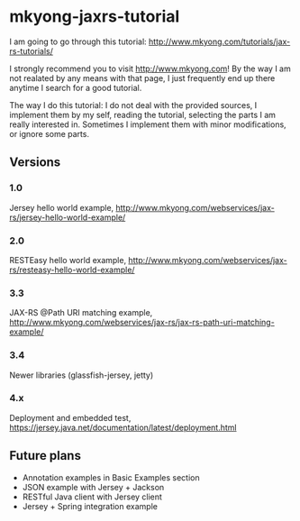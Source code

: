 # mkyong-jaxrs-tutorial

I am going to go through this tutorial:
http://www.mkyong.com/tutorials/jax-rs-tutorials/

I strongly recommend you to visit http://www.mkyong.com!
By the way I am not realated by any means with that page, I just frequently end up there anytime I search for a good tutorial.

The way I do this tutorial: I do not deal with the provided sources, I implement them by my self, reading the tutorial, selecting the parts I am really interested in. Sometimes I implement them with minor modifications, or ignore some parts.

## Versions

### 1.0
Jersey hello world example, http://www.mkyong.com/webservices/jax-rs/jersey-hello-world-example/

### 2.0
RESTEasy hello world example, http://www.mkyong.com/webservices/jax-rs/resteasy-hello-world-example/

### 3.3
JAX-RS @Path URI matching example, http://www.mkyong.com/webservices/jax-rs/jax-rs-path-uri-matching-example/

### 3.4
Newer libraries (glassfish-jersey, jetty)

### 4.x
Deployment and embedded test, https://jersey.java.net/documentation/latest/deployment.html

## Future plans
* Annotation examples in Basic Examples section
* JSON example with Jersey + Jackson
* RESTful Java client with Jersey client
* Jersey + Spring integration example
